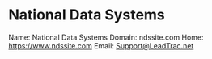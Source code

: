 
# National Data Systems

Name: National Data Systems
Domain: ndssite.com
Home: https://www.ndssite.com
Email: Support@LeadTrac.net
